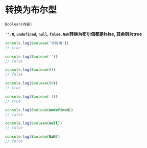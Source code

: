 # 转换为布尔型

`Boolean(内容)`

**`''`, `0`, `undefined`, `null`, `false`, `NaN`转换为布尔值都是false, 其余则为true**

```js
console.log(Boolean('字符串'))
// true

console.log(Boolean(''))
// false

console.log(Boolean(0))
// false

console.log(Boolean(90))
// true

console.log(Boolean(-1))
// true

console.log(Boolean(undefined))
// false

console.log(Boolean(null))
// false

console.log(Boolean(NaN))
// false
```

